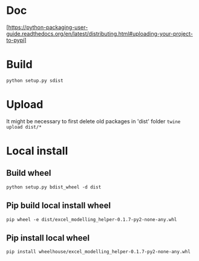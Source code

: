 # Doc
[https://python-packaging-user-guide.readthedocs.org/en/latest/distributing.html#uploading-your-project-to-pypi]

# Build

`python setup.py sdist`

# Upload
It might be necessary to first delete old packages in 'dist' folder
`twine upload dist/*`

# Local install

## Build wheel
`python setup.py bdist_wheel -d dist`

## Pip build local install wheel
`pip wheel -e dist/excel_modelling_helper-0.1.7-py2-none-any.whl`

## Pip install local wheel
`pip install wheelhouse/excel_modelling_helper-0.1.7-py2-none-any.whl`